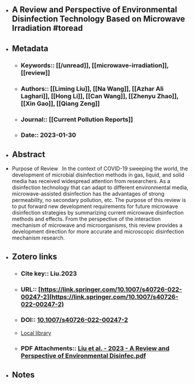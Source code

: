 - ## A Review and Perspective of Environmental Disinfection Technology Based on Microwave Irradiation  #toread

- ## Metadata

  * ### Keywords:: [[/unread]], [[microwave-irradiation]], [[review]]

  * ### Authors:: [[Liming Liu]], [[Na Wang]], [[Azhar Ali Laghari]], [[Hong Li]], [[Can Wang]], [[Zhenyu Zhao]], [[Xin Gao]], [[Qiang Zeng]]

  * ### Journal:: [[Current Pollution Reports]]

  

  * ### Date:: 2023-01-30

- ## Abstract

 * Purpose of Review  In the context of COVID-19 sweeping the world, the development of microbial disinfection methods in gas, liquid, and solid media has received widespread attention from researchers. As a disinfection technology that can adapt to different environmental media, microwave-assisted disinfection has the advantages of strong permeability, no secondary pollution, etc. The purpose of this review is to put forward new development requirements for future microwave disinfection strategies by summarizing current microwave disinfection methods and effects. From the perspective of the interaction mechanism of microwave and microorganisms, this review provides a development direction for more accurate and microscopic disinfection mechanism research.


- ## Zotero links

  * ### Cite key:: Liu.2023

  * ### URL:: [https://link.springer.com/10.1007/s40726-022-00247-2](https://link.springer.com/10.1007/s40726-022-00247-2)

  * ### DOI:: [10.1007/s40726-022-00247-2](https://doi.org/10.1007/s40726-022-00247-2)

  * [Local library](zotero://select/items/1_C3HEXNS4)

  * ### PDF Attachments:: [Liu et al. - 2023 - A Review and Perspective of Environmental Disinfec.pdf](zotero://open-pdf/library/items/46RIPN7J)

  
- ## Notes